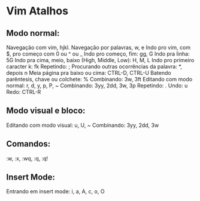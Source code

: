 # Vim Atalhos

## Modo normal:

Navegação com vim, hjkl.
Navegação por palavras, w, e
Indo pro vim, com $, pro começo com 0 ou ^ ou _
Indo pro começo, fim: gg, G
Indo pra linha: 5G
Indo pra cima, meio, baixo (High, Middle, Low): H, M, L
Indo pro primeiro caracter k: fk
Repetindo: ;
Procurando outras ocorrências da palavra: *, depois n
Meia página pra baixo ou cima: CTRL-D, CTRL-U
Batendo parêntesis, chave ou colchete: %
Combinando: 3w, 3ft
Editando com modo normal: r, d, y, p, P, ~
Combinando: 3yy, 2dd, 3w, 3p
Repetindo: .
Undo: u
Redo: CTRL-R

## Modo visual e bloco:

Editando com modo visual: u, U, ~
Combinando: 3yy, 2dd, 3w

## Comandos:

:w, :x, :wq, :q, :q!

## Insert Mode:

Entrando em insert mode: i, a, A, c, o, O
